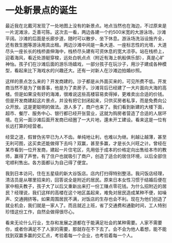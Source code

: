 # 一处新景点的诞生

最近我在北戴河发现了一处地图上没有的新景点。地点当然也在海边，不过原来是一片泥滩涂，乏善可陈。这次去一看，两边各建一个约500米宽的大游泳场，沙滩平阔。沙滩的后面是长廊步道，随时可以散步、坐下休息。游泳场洗浴设施齐全，还有救生圈等游泳用具出租。两边沙滩中间是一条大道、一座标志性的光塔，大道尽头一座长长的栈桥直伸海中，栈桥尽头建有可资休息的宽大凉亭。站在栈桥上，迎着海风，看近处游艇穿梭，远处白帆点点（附近有海上帆船俱乐部），真是心旷神怡。孩子们在沙滩后面的游乐场嬉戏，一部分孩子在玩沙子，用沙子建成各种模型，看起来比下海戏水的兴趣还大。还有一对新人在沙滩边拍婚纱照。 

这样的景点怎么来的？开发商建的。沙子都是从外面买来的，可见所费不低。开发商当然不是为了做善事，他是为了卖房子。沙滩背后已经建了一大片面向大海的高楼。但是如果没有好的海滩，很难说这些高楼容易卖得掉，更难卖出合适的价钱。但是开发商建起这片景点，并没有把它封闭起来，只供买房者私享，而是免费向公众开放。这是更聪明的做法。游人多了，商户也来了。我们看到新建的大楼下面，超市、餐厅、服务中心、银行都已经开张营业，这就为购房者营造了合适的人居环境。在另一面沙滩后面开发商已经圈了一大片地，還未开工建设。看来这是一位有长远打算的经营者。 

经营之道，假冒伪劣早已为人不齿。单纯地让利，也难以为继。利越让越薄，甚至无利可图，这买卖还能做得下去吗？双赢，甚至多赢，才是长久兴旺之计。曾经在某市看到一位开发商，建起一片住宅区，先用低于成本的价格定向出售给本市的教师，赢得了声誉。有了住户也就吸引了商户，创造了适合的居住环境，以后全部住宅顺利售出。各方面都认为自己得了便宜。 

我到日本访问，住在五星级的新大谷饭店。店内打扫得特别整洁。我问饭店经理，清洁员是从哪里招来的，回答说全是附近的居民。原来日本女性习惯于结婚后便在家中相夫教子，孩子大了以后又重新出来打一份工赚点零花钱。为什么招附近的居民？经理说，我们这样的高楼在这个地区盖起来，难免对居民造成某种不便，如噪声、交通拥挤等。如果周围居民不满，对饭店的生存也会不利。现在为他们创造了就业机会，我们就是一家人了。而且就近上班，省了交通费和通勤时间，工人特别珍惜这份工作，自然会做得很尽心。 

看来无论什么行业，生存和发展之道都在于能满足社会的某种需要。人家不需要你，或者你满足不了人家的需要，那就存在不下去了。会不会为他人着想，能不能找到双赢多赢的交汇点，考验着每一个企业，也考验着每一个人。